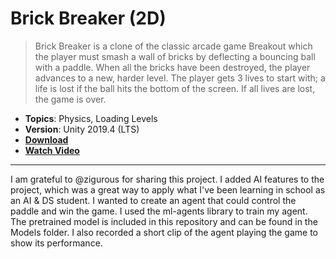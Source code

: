 # Brick Breaker (2D)

> Brick Breaker is a clone of the classic arcade game Breakout which the player must smash a wall of bricks by deflecting a bouncing ball with a paddle. When all the bricks have been destroyed, the player advances to a new, harder level. The player gets 3 lives to start with; a life is lost if the ball hits the bottom of the screen. If all lives are lost, the game is over.

- **Topics**: Physics, Loading Levels
- **Version**: Unity 2019.4 (LTS)
- [**Download**](https://github.com/zigurous/unity-brick-breaker-tutorial/archive/refs/heads/main.zip)
- [**Watch Video**](https://youtu.be/RYG8UExRkhA)

<hr/>
I am grateful to @zigurous for sharing this project. I added AI features to the project, which was a great way to apply what I've been learning in school as an AI & DS student. I wanted to create an agent that could control the paddle and win the game. I used the ml-agents library to train my agent. The pretrained model is included in this repository and can be found in the Models folder. I also recorded a short clip of the agent playing the game to show its performance.
